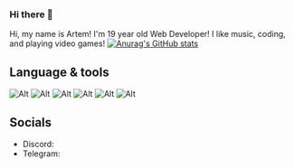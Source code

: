 ### Hi there 👋

Hi, my name is Artem! I'm 19 year old Web Developer! I like music, coding, and playing video games! 
[![Anurag's GitHub stats](https://github-readme-stats.vercel.app/api?username=goldengidora)](https://github.com/goldengidora/github-readme-stats)

## Language & tools
![Alt](https://camo.githubusercontent.com/a79326ec8d3bd24504bcbbc18049eea53674250a1e987de1b3663a2a4b00f1f5/68747470733a2f2f696d672e736869656c64732e696f2f62616467652f2d4e6f64652532304a532d3433383533643f7374796c653d666c61742d737175617265266c6f676f3d4e6f64652e6a73266c6f676f436f6c6f723d7768697465)
![Alt](https://camo.githubusercontent.com/0c3a16a22ae058cfe38a06dc9ea16404cf006409262f547c9ccfa3ec8b30f71e/68747470733a2f2f696d672e736869656c64732e696f2f62616467652f2d48544d4c352d4533344632363f7374796c653d666c61742d737175617265266c6f676f3d68746d6c35266c6f676f436f6c6f723d7768697465)
![Alt](https://camo.githubusercontent.com/1e50ab849e8c196ea962ac3b966a15924234879eeb85f9dd0e0431e43a145b43/68747470733a2f2f696d672e736869656c64732e696f2f62616467652f2d4e504d2d4342333833373f7374796c653d666c61742d737175617265266c6f676f3d6e706d266c6f676f436f6c6f723d7768697465)
![Alt](https://camo.githubusercontent.com/755ffe640f44f12c7cdee18a00d91be98172e88f3e6feda21248633fd78f20dc/68747470733a2f2f696d672e736869656c64732e696f2f62616467652f2d4a6176615363726970742d6564623230303f7374796c653d666c61742d737175617265266c6f676f3d6a617661736372697074266c6f676f436f6c6f723d7768697465)
![Alt](https://camo.githubusercontent.com/3eb87647ac978c04dced894dc0f8bd440229d4a026c042e2d5db986e787f9d78/68747470733a2f2f696d672e736869656c64732e696f2f62616467652f2d5675652d3338343936303f7374796c653d666c61742d737175617265266c6f676f3d7675652e6a73266c6f676f436f6c6f723d7768697465)
![Alt](https://camo.githubusercontent.com/9dc49c63e90e2db02e92915b62611684eef478f88af54fa1350f0b760c98cbfb/68747470733a2f2f696d672e736869656c64732e696f2f62616467652f2d446973636f72642d3336333933463f7374796c653d666c61742d737175617265266c6f676f3d646973636f7264266c6f676f436f6c6f723d7768697465)

## Socials

* Discord:
* Telegram:

<!--
**GoldenGidora/goldengidora** is a ✨ _special_ ✨ repository because its `README.md` (this file) appears on your GitHub profile.

Here are some ideas to get you started:

- 🔭 I’m currently working on ...
- 🌱 I’m currently learning ...
- 👯 I’m looking to collaborate on ...
- 🤔 I’m looking for help with ...
- 💬 Ask me about ...
- 📫 How to reach me: ...
- 😄 Pronouns: ...
- ⚡ Fun fact: ...
-->
